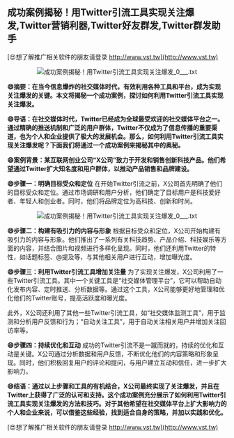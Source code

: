 ## **成功案例揭秘！用Twitter引流工具实现关注爆发,Twitter营销利器,Twitter好友群发,Twitter群发助手**

[😍想了解推广相关软件的朋友请登录 http://www.vst.tw](http://www.vst.tw)

 <center><img src="https://vst.tw/MP4/tuiguang/png/0.png" alt="成功案例揭秘！用Twitter引流工具实现关注爆发_0___.txt"></center>

**😄摘要：在当今信息爆炸的社交媒体时代，有效利用各种工具和平台，成为实现关注爆发的关键。本文将揭秘一个成功案例，探讨如何利用Twitter引流工具实现关注爆发。**

**😄导语：在社交媒体时代，Twitter已经成为全球最受欢迎的社交媒体平台之一。通过精确的推送机制和广泛的用户群体，Twitter不仅成为了信息传播的重要渠道，也为个人和企业提供了极大的发展机会。那么，如何利用Twitter引流工具实现关注爆发呢？下面我们将通过一个成功案例来揭秘其中的奥秘。**

**😄案例背景：某互联网创业公司“X公司”致力于开发和销售创新科技产品。他们希望通过Twitter扩大知名度和用户群体，以推动产品销售和品牌建设。**

**😄步骤一：明确目标受众和定位**
在开始Twitter引流之前，X公司首先明确了他们的目标受众和定位。通过市场调研和用户分析，他们确定了目标用户是科技爱好者、年轻人和创业者。同时，他们将品牌定位为高科技、创新和时尚。

 <center><img src="https://vst.tw/MP4/tuiguang/png/8.png" alt="成功案例揭秘！用Twitter引流工具实现关注爆发_0___.txt"></center>

**😄步骤二：构建有吸引力的内容与形象**
根据目标受众和定位，X公司开始构建有吸引力的内容与形象。他们推出了一系列有关科技趋势、产品介绍、科技娱乐等方面的内容，并结合图片和视频进行多样化呈现。同时，他们还利用Twitter的特性，如话题标签、@提及等，与其他相关用户进行互动，增加曝光度。

**😄步骤三：利用Twitter引流工具增加关注量**
为了实现关注爆发，X公司利用了一些Twitter引流工具。其中一个关键工具是“社交媒体管理平台”，它可以帮助自动化发布内容、定时推送、分析数据等。通过这个工具，X公司能够更好地管理和优化他们的Twitter账号，提高活跃度和曝光度。

此外，X公司还利用了其他一些Twitter引流工具，如“社交媒体监测工具”，用于监测和分析用户反馈和行为；“自动关注工具”，用于自动关注相关用户并增加关注回访率等。

**😄步骤四：持续优化和互动**
成功的Twitter引流不是一蹴而就的，持续的优化和互动是关键。X公司通过分析数据和用户反馈，不断优化他们的内容策略和形象呈现。同时，他们积极回复用户的评论和提问，与用户建立互动和信任，进一步扩大影响力。

**😄结语：通过以上步骤和工具的有机结合，X公司最终实现了关注爆发，并且在Twitter上获得了广泛的认可和支持。这个成功案例充分展示了如何利用Twitter引流工具实现关注爆发的方法和技巧。对于其他希望在社交媒体平台上扩大影响力的个人和企业来说，可以借鉴这些经验，找到适合自身的策略，并加以实践和优化。**

[😍想了解推广相关软件的朋友请登录 http://www.vst.tw](http://www.vst.tw)



